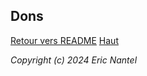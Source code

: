 
## Dons <a name="top"></a>

[Retour vers README](/docs/README.md)
[Haut](#top)

*Copyright (c) 2024 Eric Nantel*